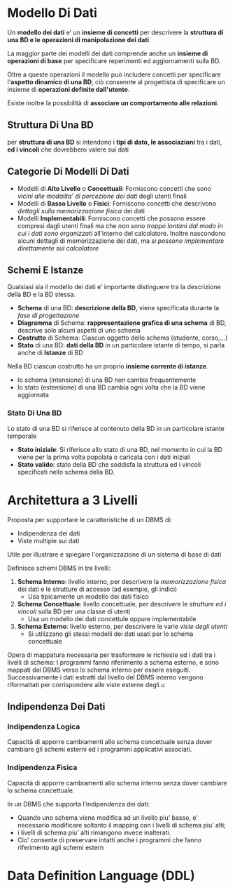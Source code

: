 # Modello Di Dati

Un __modello dei dati__ e’ un __insieme di concetti__ per descrivere la __struttura di una BD e le operazioni di manipolazione dei dati__.

La maggior parte dei modelli dei dati comprende anche un __insieme di operazioni di base__ per specificare reperimenti ed aggiornamenti sulla BD.

Oltre a queste operazioni il modello può includere concetti per specificare l'__aspetto dinamico di una BD__, ciò consennte al progettista di specificare un insieme di __operazioni definite dall'utente__.

Esiste inoltre la possibilità di __associare un comportamento alle relazioni__.

## Struttura Di Una BD

per __struttura di una BD__ si intendono i __tipi di dato, le associazioni__ tra i dati, __ed i vincoli__ che dovrebbero valere sui dati

## Categorie Di Modelli Di Dati

- Modelli di __Alto Livello__ o __Concettuali__: Forniscono concetti che sono _vicini alle modalita’ di percezione dei dati_ degli utenti finali
- Modelli di __Basso Livello__ o __Fisici__: Forniscono concetti che descrivono _dettagli sulla memorizzazione fisica_ dei dati
- Modelli __Implementabili__: Forniscono concetti che possono essere compresi dagli utenti finali ma che _non sono troppo lontani dal modo in cui i dati sono organizzati_ all’interno del calcolatore. Inoltre nascondono alcuni dettagli di memorizzazione dei dati, ma _si possono implementare direttamente sul calcolatore_

## Schemi E Istanze

Qualsiasi sia il modello dei dati e’ importante distinguere tra la descrizione della BD e la BD stessa.

- __Schema__ di una BD: __descrizione della BD__, viene specificata durante la _fase di progettazione_
- __Diagramma__ di Schema: __rappresentazione grafica di una schema__ di BD, descrive solo alcuni aspetti di uno schema
- __Costrutto__ di Schema: Ciascun oggetto dello schema (studente, corso,...)
- __Stato__ di una BD: __dati della BD__ in un particolare istante di tempo, si parla anche di __Istanze__ di BD

Nella BD ciascun costrutto ha un proprio __insieme corrente di istanze__.

- lo schema (intensione) di una BD non cambia frequentemente
- lo stato (estensione) di una BD cambia ogni volta che la BD viene aggiornata

### Stato Di Una BD

Lo stato di una BD si riferisce al contenuto della BD in un particolare istante temporale

- __Stato iniziale__: Si riferisce allo stato di una BD, nel momento in cui la BD viene per la prima volta popolata o caricata con i dati iniziali
- __Stato valido__: stato della BD che soddisfa la struttura ed i vincoli specificati nello schema della BD.

# Architettura a 3 Livelli

Proposta per supportare le caratteristiche di un DBMS di:

- Indipendenza dei dati
- Viste multiple sui dati

Utile per illustrare e spiegare l'organizzazione di un sistema di base di dati

Definisce schemi DBMS in tre livelli:

1. __Schema Interno__: livello interno, per descrivere la _memorizzazione fisica_ dei dati e le strutture di accesso (ad esempio, gli indici)
	- Usa tipicamente un modello dei dati fisico
2. __Schema Concettuale__: livello concettuale, per descrivere le _strutture ed i vincoli_ sulla BD per una classe di utenti
	- Usa un modello dei dati concettule oppure implementabile
3. __Schema Esterno__: livello esterno, per descrivere le varie _viste degli utenti_
	- Si utilizzano gli stessi modelli dei dati usati per lo schema concettuale

Opera di mappatura necessaria per trasformare le richieste ed i dati tra i livelli di schema: I programmi fanno riferimento a schema esterno, e sono mappati dal DBMS verso lo schema interno per essere eseguiti. Successivamente i dati estratti dal livello del DBMS interno vengono riformattati per corrispondere alle viste esterne degli u

## Indipendenza Dei Dati

### Indipendenza Logica

Capacità di apporre cambiamenti allo schema concettuale senza dover cambiare gli schemi esterni ed i programmi applicativi associati.

### Indipendenza Fisica

Capacità di apporre cambiamenti allo schema interno senza dover cambiare lo schema concettuale.

In un DBMS che supporta l’indipendenza dei dati:
- Quando uno schema viene modifica ad un livello piu’ basso, e’ necessario modificare soltanto il mapping con i livelli di schema piu’ alti; 
- i livelli di schema piu’ alti rimangono invece inalterati. 
- Cio’ consente di preservare intatti anche i programmi che fanno riferimento agli schemi estern

# Data Definition Language (DDL)


